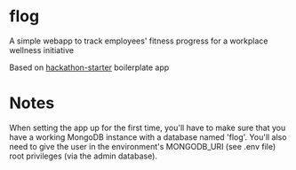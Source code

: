 flog
=======================

A simple webapp to track employees' fitness progress for a workplace wellness initiative

Based on [hackathon-starter](https://github.com/sahat/hackathon-starter) boilerplate app


Notes
======

When setting the app up for the first time, you'll have to make sure that you
have a working MongoDB instance with a database named 'flog'. You'll also need
to give the user in the environment's MONGODB_URI (see .env file) root
privileges (via the admin database).
